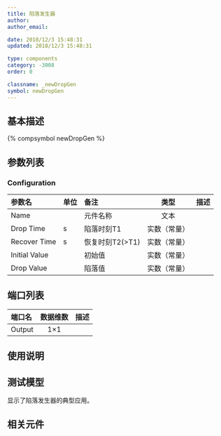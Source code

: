 ```yaml
---
title: 陷落发生器
author: 
author_email:

date: 2018/12/3 15:48:31
updated: 2018/12/3 15:48:31

type: components
category: -3008
order: 0

classname: _newDropGen
symbol: newDropGen
---
```

## 基本描述
{% compsymbol newDropGen %}

## 参数列表
### Configuration
| 参数名 | 单位 | 备注 | 类型 | 描述 |
| :--- | :--- | :--- | :--: | :--- |
| Name |  | 元件名称 | 文本 |  |
| Drop Time | s | 陷落时刻T1 | 实数（常量） |  |
| Recover Time | s | 恢复时刻T2(>T1) | 实数（常量） |  |
| Initial Value |  | 初始值 | 实数（常量） |  |
| Drop Value |  | 陷落值 | 实数（常量） |  |


## 端口列表

| 端口名 | 数据维数 | 描述 |
| :--- | :--:  | :--- |
| Output | 1×1 | |                   

## 使用说明


## 测试模型
[<test name>](<test link>)显示了陷落发生器的典型应用。

## 相关元件



